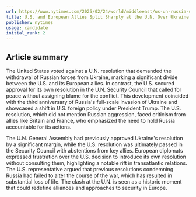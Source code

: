 ```yaml
---
url: https://www.nytimes.com/2025/02/24/world/middleeast/us-un-russia-ukraine-war.html
title: U.S. and European Allies Split Sharply at the U.N. Over Ukraine
publisher: nytimes
usage: candidate
initial_rank: 2
---
```

## Article summary
The United States voted against a U.N. resolution that demanded the withdrawal of Russian forces from Ukraine, marking a significant divide between the U.S. and its European allies. In contrast, the U.S. secured approval for its own resolution in the U.N. Security Council that called for peace without assigning blame for the conflict. This development coincided with the third anniversary of Russia's full-scale invasion of Ukraine and showcased a shift in U.S. foreign policy under President Trump. The U.S. resolution, which did not mention Russian aggression, faced criticism from allies like Britain and France, who emphasized the need to hold Russia accountable for its actions.

The U.N. General Assembly had previously approved Ukraine's resolution by a significant margin, while the U.S. resolution was ultimately passed in the Security Council with abstentions from key allies. European diplomats expressed frustration over the U.S. decision to introduce its own resolution without consulting them, highlighting a notable rift in transatlantic relations. The U.S. representative argued that previous resolutions condemning Russia had failed to alter the course of the war, which has resulted in substantial loss of life. The clash at the U.N. is seen as a historic moment that could redefine alliances and approaches to security in Europe.
